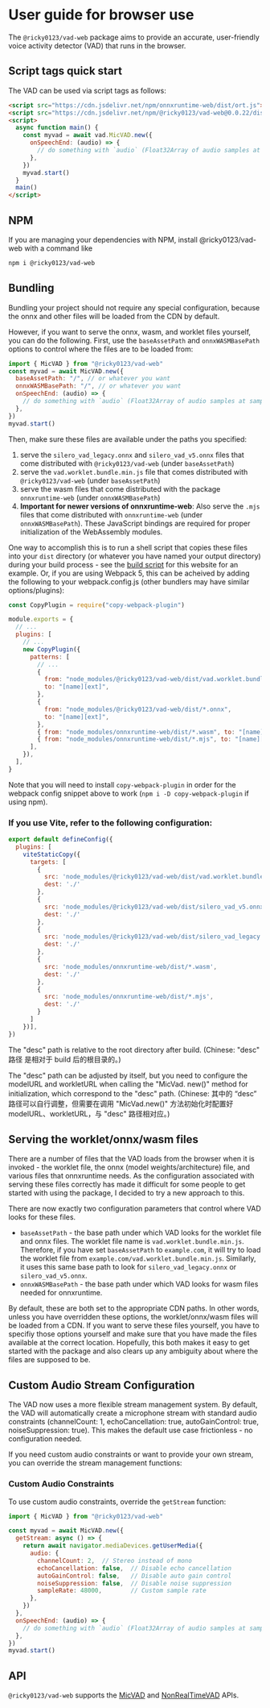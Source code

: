# User guide for browser use

The `@ricky0123/vad-web` package aims to provide an accurate, user-friendly voice activity detector (VAD) that runs in the browser.

## Script tags quick start
The VAD can be used via script tags as follows:
```html linenums="1"
<script src="https://cdn.jsdelivr.net/npm/onnxruntime-web/dist/ort.js"></script>
<script src="https://cdn.jsdelivr.net/npm/@ricky0123/vad-web@0.0.22/dist/bundle.min.js"></script>
<script>
  async function main() {
    const myvad = await vad.MicVAD.new({
      onSpeechEnd: (audio) => {
        // do something with `audio` (Float32Array of audio samples at sample rate 16000)...
      },
    })
    myvad.start()
  }
  main()
</script>
```

## NPM

If you are managing your dependencies with NPM, install @ricky0123/vad-web with a command like
```bash linenums="1"
npm i @ricky0123/vad-web
```

## Bundling

Bundling your project should not require any special configuration, because the onnx and other files will be loaded from the CDN by default.

However, if you want to serve the onnx, wasm, and worklet files yourself, you can do the following. First, use the `baseAssetPath` and `onnxWASMBasePath` options to control where the files are to be loaded from:

```js linenums="1"
import { MicVAD } from "@ricky0123/vad-web"
const myvad = await MicVAD.new({
  baseAssetPath: "/", // or whatever you want
  onnxWASMBasePath: "/", // or whatever you want
  onSpeechEnd: (audio) => {
    // do something with `audio` (Float32Array of audio samples at sample rate 16000)...
  },
})
myvad.start()
```

Then, make sure these files are available under the paths you specified:

1. serve the `silero_vad_legacy.onnx` and `silero_vad_v5.onnx` files that come distributed with `@ricky0123/vad-web` (under `baseAssetPath`)
2. serve the `vad.worklet.bundle.min.js` file that comes distributed with `@ricky0123/vad-web` (under `baseAssetPath`)
3. serve the wasm files that come distributed with the package `onnxruntime-web` (under `onnxWASMBasePath`)
4. **Important for newer versions of onnxruntime-web**: Also serve the `.mjs` files that come distributed with `onnxruntime-web` (under `onnxWASMBasePath`). These JavaScript bindings are required for proper initialization of the WebAssembly modules.

One way to accomplish this is to run a shell script that copies these files into your `dist` directory (or whatever you have named your output directory) during your build process - see the [build script](https://github.com/ricky0123/vad-site/blob/master/scripts/build.sh) for this website for an example. Or, if you are using Webpack 5, this can be acheived by adding the following to your webpack.config.js (other bundlers may have similar options/plugins):
```js linenums="1"
const CopyPlugin = require("copy-webpack-plugin")

module.exports = {
  // ...
  plugins: [
    // ...
    new CopyPlugin({
      patterns: [
        // ...
        {
          from: "node_modules/@ricky0123/vad-web/dist/vad.worklet.bundle.min.js",
          to: "[name][ext]",
        },
        {
          from: "node_modules/@ricky0123/vad-web/dist/*.onnx",
          to: "[name][ext]",
        },
        { from: "node_modules/onnxruntime-web/dist/*.wasm", to: "[name][ext]" },
        { from: "node_modules/onnxruntime-web/dist/*.mjs", to: "[name][ext]" },
      ],
    }),
  ],
}
```

Note that you will need to install `copy-webpack-plugin` in order for the webpack config snippet above to work (`npm i -D copy-webpack-plugin` if using npm).

### If you use Vite, refer to the following configuration:
```js linenums="1"
export default defineConfig({
  plugins: [
    viteStaticCopy({
      targets: [
        {
          src: 'node_modules/@ricky0123/vad-web/dist/vad.worklet.bundle.min.js',
          dest: './'
        },
        {
          src: 'node_modules/@ricky0123/vad-web/dist/silero_vad_v5.onnx',
          dest: './'
        },
        {
          src: 'node_modules/@ricky0123/vad-web/dist/silero_vad_legacy.onnx',
          dest: './'
        },
        {
          src: 'node_modules/onnxruntime-web/dist/*.wasm',
          dest: './'
        },
        {
          src: 'node_modules/onnxruntime-web/dist/*.mjs',
          dest: './'
        }
      ]
    })],
})
```

The "desc" path is relative to the root directory after build.
(Chinese: "desc" 路径 是相对于 build 后的根目录的。)

The "desc" path can be adjusted by itself, but you need to configure the modelURL and workletURL when calling the "MicVad. new()" method for initialization, which correspond to the "desc" path.
(Chinese: 其中的 “desc” 路径可以自行调整，但需要在调用 "MicVad.new()" 方法初始化时配置好 modelURL、workletURL，与 "desc" 路径相对应。)

## Serving the worklet/onnx/wasm files

There are a number of files that the VAD loads from the browser when it is invoked - the worklet file, the onnx (model weights/architecture) file, and various files that onnxruntime needs. As the configuration associated with serving these files correctly has made it difficult for some people to get started with using the package, I decided to try a new approach to this.

There are now exactly two configuration parameters that control where VAD looks for these files. 

* `baseAssetPath` - the base path under which VAD looks for the worklet file and onnx files. The worklet file name is `vad.worklet.bundle.min.js`. Therefore, if you have set `baseAssetPath` to `example.com`, it will try to load the worklet file from `example.com/vad.worklet.bundle.min.js`. Similarly, it uses this same base path to look for `silero_vad_legacy.onnx` or `silero_vad_v5.onnx`.
* `onnxWASMBasePath` - the base path under which VAD looks for wasm files needed for onnxruntime.

By default, these are both set to the appropriate CDN paths. In other words, unless you have overridden these options, the worklet/onnx/wasm files will be loaded from a CDN. If you want to serve these files yourself, you have to specifiy those options yourself and make sure that you have made the files available at the correct location. Hopefully, this both makes it easy to get started with the package and also clears up any ambiguity about where the files are supposed to be.

## Custom Audio Stream Configuration

The VAD now uses a more flexible stream management system. By default, the VAD will automatically create a microphone stream with standard audio constraints (channelCount: 1, echoCancellation: true, autoGainControl: true, noiseSuppression: true). This makes the default use case frictionless - no configuration needed.

If you need custom audio constraints or want to provide your own stream, you can override the stream management functions:

### Custom Audio Constraints

To use custom audio constraints, override the `getStream` function:

```js linenums="1"
import { MicVAD } from "@ricky0123/vad-web"

const myvad = await MicVAD.new({
  getStream: async () => {
    return await navigator.mediaDevices.getUserMedia({
      audio: {
        channelCount: 2,  // Stereo instead of mono
        echoCancellation: false,  // Disable echo cancellation
        autoGainControl: false,   // Disable auto gain control
        noiseSuppression: false,  // Disable noise suppression
        sampleRate: 48000,        // Custom sample rate
      },
    })
  },
  onSpeechEnd: (audio) => {
    // do something with `audio` (Float32Array of audio samples at sample rate 16000)...
  },
})
myvad.start()
```

## API
`@ricky0123/vad-web` supports the [MicVAD](api.md#micvad) and [NonRealTimeVAD](api.md#nonrealtimevad) APIs.
